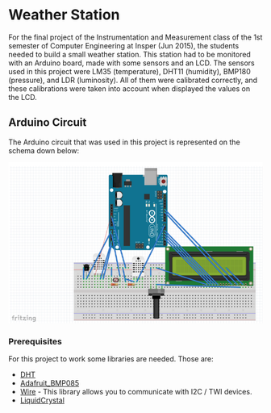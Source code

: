 # Weather Station

For the final project of the 
Instrumentation and Measurement class of the 1st semester of 
Computer Engineering at Insper (Jun 2015), the students needed to build a small weather station. This station had to be monitored with an Arduino board, made with some sensors and an LCD. The sensors used in this project were LM35 (temperature), DHT11 (humidity), BMP180 (pressure), and LDR (luminosity). All of them were calibrated correctly, and these calibrations were taken into account when displayed the values on the LCD.

## Arduino Circuit

The Arduino circuit that was used in this project is represented on the schema down below:

![Weather station circuit](images/circuit.png)

### Prerequisites

For this project to work some libraries are needed. Those are:

* [DHT](https://www.arduinolibraries.info/libraries/dht-sensor-library)
* [Adafruit_BMP085](https://www.arduinolibraries.info/libraries/adafruit-bmp085-library)
* [Wire](https://www.arduino.cc/en/reference/wire) - 
This library allows you to communicate with I2C / TWI devices.
* [LiquidCrystal](https://playground.arduino.cc/Main/LiquidCrystal/)
